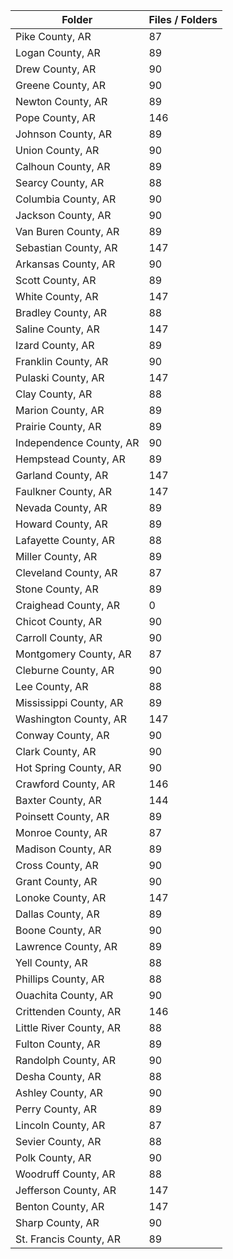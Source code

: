 | Folder                  |   Files / Folders |
|-------------------------|-------------------|
| Pike County, AR         |                87 |
| Logan County, AR        |                89 |
| Drew County, AR         |                90 |
| Greene County, AR       |                90 |
| Newton County, AR       |                89 |
| Pope County, AR         |               146 |
| Johnson County, AR      |                89 |
| Union County, AR        |                90 |
| Calhoun County, AR      |                89 |
| Searcy County, AR       |                88 |
| Columbia County, AR     |                90 |
| Jackson County, AR      |                90 |
| Van Buren County, AR    |                89 |
| Sebastian County, AR    |               147 |
| Arkansas County, AR     |                90 |
| Scott County, AR        |                89 |
| White County, AR        |               147 |
| Bradley County, AR      |                88 |
| Saline County, AR       |               147 |
| Izard County, AR        |                89 |
| Franklin County, AR     |                90 |
| Pulaski County, AR      |               147 |
| Clay County, AR         |                88 |
| Marion County, AR       |                89 |
| Prairie County, AR      |                89 |
| Independence County, AR |                90 |
| Hempstead County, AR    |                89 |
| Garland County, AR      |               147 |
| Faulkner County, AR     |               147 |
| Nevada County, AR       |                89 |
| Howard County, AR       |                89 |
| Lafayette County, AR    |                88 |
| Miller County, AR       |                89 |
| Cleveland County, AR    |                87 |
| Stone County, AR        |                89 |
| Craighead County, AR    |                 0 |
| Chicot County, AR       |                90 |
| Carroll County, AR      |                90 |
| Montgomery County, AR   |                87 |
| Cleburne County, AR     |                90 |
| Lee County, AR          |                88 |
| Mississippi County, AR  |                89 |
| Washington County, AR   |               147 |
| Conway County, AR       |                90 |
| Clark County, AR        |                90 |
| Hot Spring County, AR   |                90 |
| Crawford County, AR     |               146 |
| Baxter County, AR       |               144 |
| Poinsett County, AR     |                89 |
| Monroe County, AR       |                87 |
| Madison County, AR      |                89 |
| Cross County, AR        |                90 |
| Grant County, AR        |                90 |
| Lonoke County, AR       |               147 |
| Dallas County, AR       |                89 |
| Boone County, AR        |                90 |
| Lawrence County, AR     |                89 |
| Yell County, AR         |                88 |
| Phillips County, AR     |                88 |
| Ouachita County, AR     |                90 |
| Crittenden County, AR   |               146 |
| Little River County, AR |                88 |
| Fulton County, AR       |                89 |
| Randolph County, AR     |                90 |
| Desha County, AR        |                88 |
| Ashley County, AR       |                90 |
| Perry County, AR        |                89 |
| Lincoln County, AR      |                87 |
| Sevier County, AR       |                88 |
| Polk County, AR         |                90 |
| Woodruff County, AR     |                88 |
| Jefferson County, AR    |               147 |
| Benton County, AR       |               147 |
| Sharp County, AR        |                90 |
| St. Francis County, AR  |                89 |
